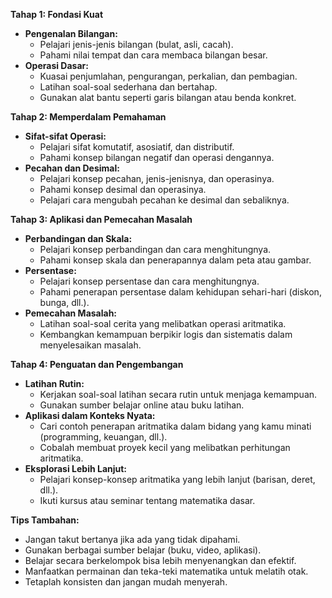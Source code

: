 **Tahap 1: Fondasi Kuat**

* **Pengenalan Bilangan:**
    * Pelajari jenis-jenis bilangan (bulat, asli, cacah).
    * Pahami nilai tempat dan cara membaca bilangan besar.
* **Operasi Dasar:**
    * Kuasai penjumlahan, pengurangan, perkalian, dan pembagian.
    * Latihan soal-soal sederhana dan bertahap.
    * Gunakan alat bantu seperti garis bilangan atau benda konkret.

**Tahap 2: Memperdalam Pemahaman**

* **Sifat-sifat Operasi:**
    * Pelajari sifat komutatif, asosiatif, dan distributif.
    * Pahami konsep bilangan negatif dan operasi dengannya.
* **Pecahan dan Desimal:**
    * Pelajari konsep pecahan, jenis-jenisnya, dan operasinya.
    * Pahami konsep desimal dan operasinya.
    * Pelajari cara mengubah pecahan ke desimal dan sebaliknya.

**Tahap 3: Aplikasi dan Pemecahan Masalah**

* **Perbandingan dan Skala:**
    * Pelajari konsep perbandingan dan cara menghitungnya.
    * Pahami konsep skala dan penerapannya dalam peta atau gambar.
* **Persentase:**
    * Pelajari konsep persentase dan cara menghitungnya.
    * Pahami penerapan persentase dalam kehidupan sehari-hari (diskon, bunga, dll.).
* **Pemecahan Masalah:**
    * Latihan soal-soal cerita yang melibatkan operasi aritmatika.
    * Kembangkan kemampuan berpikir logis dan sistematis dalam menyelesaikan masalah.

**Tahap 4: Penguatan dan Pengembangan**

* **Latihan Rutin:**
    * Kerjakan soal-soal latihan secara rutin untuk menjaga kemampuan.
    * Gunakan sumber belajar online atau buku latihan.
* **Aplikasi dalam Konteks Nyata:**
    * Cari contoh penerapan aritmatika dalam bidang yang kamu minati (programming, keuangan, dll.).
    * Cobalah membuat proyek kecil yang melibatkan perhitungan aritmatika.
* **Eksplorasi Lebih Lanjut:**
    * Pelajari konsep-konsep aritmatika yang lebih lanjut (barisan, deret, dll.).
    * Ikuti kursus atau seminar tentang matematika dasar.

**Tips Tambahan:**

* Jangan takut bertanya jika ada yang tidak dipahami.
* Gunakan berbagai sumber belajar (buku, video, aplikasi).
* Belajar secara berkelompok bisa lebih menyenangkan dan efektif.
* Manfaatkan permainan dan teka-teki matematika untuk melatih otak.
* Tetaplah konsisten dan jangan mudah menyerah.
